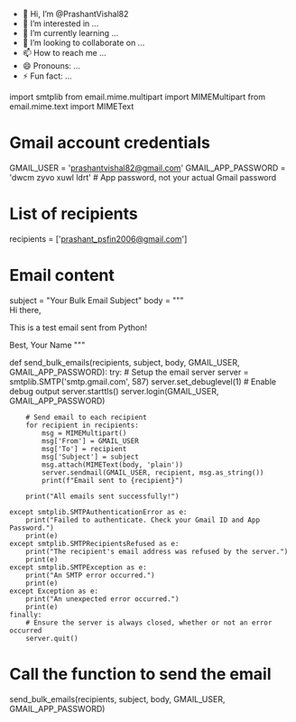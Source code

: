 - 👋 Hi, I’m @PrashantVishal82
- 👀 I’m interested in ...
- 🌱 I’m currently learning ...
- 💞️ I’m looking to collaborate on ...
- 📫 How to reach me ...
- 😄 Pronouns: ...
- ⚡ Fun fact: ...

<!---
PrashantVishal82/PrashantVishal82 is a ✨ special ✨ repository because its `README.md` (this file) appears on your GitHub profile.
You can click the Preview link to take a look at your changes.
--->
import smtplib
from email.mime.multipart import MIMEMultipart
from email.mime.text import MIMEText

# Gmail account credentials
GMAIL_USER = 'prashantvishal82@gmail.com'
GMAIL_APP_PASSWORD = 'dwcm zyvo xuwl ldrt'  # App password, not your actual Gmail password

# List of recipients
recipients = ['prashant_psfin2006@gmail.com']

# Email content
subject = "Your Bulk Email Subject"
body = """\
Hi there,

This is a test email sent from Python!

Best,
Your Name
"""

def send_bulk_emails(recipients, subject, body, GMAIL_USER, GMAIL_APP_PASSWORD):
try:
        # Setup the email server
        server = smtplib.SMTP('smtp.gmail.com', 587)
        server.set_debuglevel(1)  # Enable debug output
        server.starttls()
        server.login(GMAIL_USER, GMAIL_APP_PASSWORD)

        # Send email to each recipient
        for recipient in recipients:
            msg = MIMEMultipart()
            msg['From'] = GMAIL_USER
            msg['To'] = recipient
            msg['Subject'] = subject
            msg.attach(MIMEText(body, 'plain'))
            server.sendmail(GMAIL_USER, recipient, msg.as_string())
            print(f"Email sent to {recipient}")
        
        print("All emails sent successfully!")

    except smtplib.SMTPAuthenticationError as e:
        print("Failed to authenticate. Check your Gmail ID and App Password.")
        print(e)
    except smtplib.SMTPRecipientsRefused as e:
        print("The recipient's email address was refused by the server.")
        print(e)
    except smtplib.SMTPException as e:
        print("An SMTP error occurred.")
        print(e)
    except Exception as e:
        print("An unexpected error occurred.")
        print(e)
    finally:
        # Ensure the server is always closed, whether or not an error occurred
        server.quit()

# Call the function to send the email
send_bulk_emails(recipients, subject, body, GMAIL_USER, GMAIL_APP_PASSWORD)
